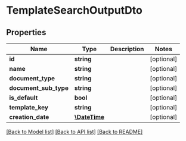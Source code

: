 # TemplateSearchOutputDto

## Properties
Name | Type | Description | Notes
------------ | ------------- | ------------- | -------------
**id** | **string** |  | [optional] 
**name** | **string** |  | [optional] 
**document_type** | **string** |  | [optional] 
**document_sub_type** | **string** |  | [optional] 
**is_default** | **bool** |  | [optional] 
**template_key** | **string** |  | [optional] 
**creation_date** | [**\DateTime**](\DateTime.md) |  | [optional] 

[[Back to Model list]](../README.md#documentation-for-models) [[Back to API list]](../README.md#documentation-for-api-endpoints) [[Back to README]](../README.md)


